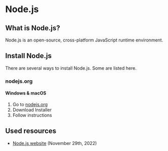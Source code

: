 [description]: <> (An open-source, cross-platform JavaScript runtime environment.)
[preservedKeywords]: <> (web, node.js, nvm, js, installation, scripts, script collection)
# Node.js
## What is Node.js?
Node.js is an open-source, cross-platform JavaScript runtime environment.
## Install Node.js
There are several ways to install Node.js. Some are listed here.
### nodejs.org
#### Windows & macOS
1. Go to [nodejs.org](https://nodejs.org/en/)
2. Download Installer
3. Follow instructions

## Used resources
- [Node.js website](https://nodejs.org/en/) (November 29th, 2022)